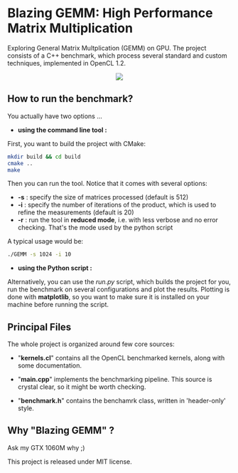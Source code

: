 # Blazing GEMM: High Performance Matrix Multiplication

Exploring General Matrix Multplication (GEMM) on GPU. The project consists of a C++ benchmark, which process several standard and custom techniques, implemented in OpenCL 1.2.

<p align="center">
  <img src="https://github.com/Cryst4L/Blazing-GEMM/blob/master/results.png"/>
</p>

## How to run the benchmark?

You actually have two options ...

* **using the command line tool :**

First, you want to build the project with CMake:

```sh
mkdir build && cd build
cmake ..
make
```

Then you can run the tool. Notice that it comes with several options:

* **-s** : specify the size of matrices processed (default is 512)
* **-i** : specify the number of iterations of the product, which is used to refine the measurements (default is 20)
* **-r** : run the tool in **reduced mode**, i.e. with less verbose and no error checking. That's the mode used by the python script

A typical usage would be:

```sh
./GEMM -s 1024 -i 10
```

* **using the Python script :**

Alternatively, you can use the _run.py_ script, which builds the project for you, run the benchmark on several configurations and plot the results.
Plotting is done with **matplotlib**, so you want to make sure it is installed on your machine before running the script.

## Principal Files

The whole project is organized around few core sources:

* "**kernels.cl**" contains all the OpenCL benchmarked kernels, along with some documentation.

* "**main.cpp**" implements the benchmarking pipeline. This source is crystal clear, so it might be worth checking.

* "**benchmark.h**" contains the benchamrk class, written in 'header-only' style.

## Why "Blazing GEMM" ? 

Ask my GTX 1060M why ;)

This project is released under MIT license.
